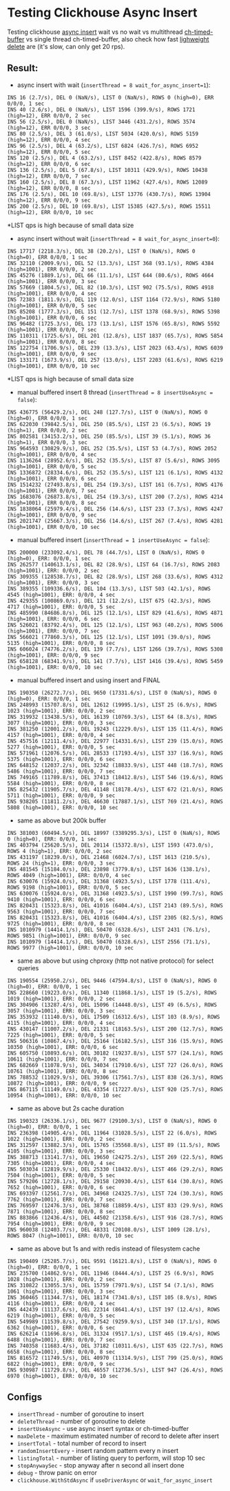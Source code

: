 # Testing Clickhouse Async Insert

Testing clickhouse [async insert](https://clickhouse.com/docs/en/cloud/bestpractices/asynchronous-inserts) wait vs no wait vs multithread [ch-timed-buffer](//github.com/kokizzu/ch-timed-buffer) vs single thread ch-timed-buffer, also check how fast [lighweight delete](//clickhouse.com/docs/en/guides/developer/lightweght-delete) are (it's slow, can only get 20 rps).

## Result:

- async insert with wait (`insertThread = 8 wait_for_async_insert=1`):
```
INS 16 (2.7/s), DEL 0 (NaN/s), LIST 0 (NaN/s), ROWS 0 (high=0), ERR 0/0/0, 1 sec
INS 40 (2.6/s), DEL 0 (NaN/s), LIST 1596 (399.9/s), ROWS 1721 (high=12), ERR 0/0/0, 2 sec
INS 56 (2.5/s), DEL 0 (NaN/s), LIST 3446 (431.2/s), ROWS 3574 (high=12), ERR 0/0/0, 3 sec
INS 80 (2.5/s), DEL 3 (61.0/s), LIST 5034 (420.0/s), ROWS 5159 (high=12), ERR 0/0/0, 4 sec
INS 96 (2.5/s), DEL 4 (63.2/s), LIST 6824 (426.7/s), ROWS 6952 (high=12), ERR 0/0/0, 5 sec
INS 120 (2.5/s), DEL 4 (63.2/s), LIST 8452 (422.8/s), ROWS 8579 (high=12), ERR 0/0/0, 6 sec
INS 136 (2.5/s), DEL 5 (67.8/s), LIST 10311 (429.9/s), ROWS 10438 (high=12), ERR 0/0/0, 7 sec
INS 160 (2.5/s), DEL 8 (67.3/s), LIST 11962 (427.4/s), ROWS 12089 (high=12), ERR 0/0/0, 8 sec
INS 176 (2.5/s), DEL 10 (69.8/s), LIST 13776 (430.7/s), ROWS 13904 (high=12), ERR 0/0/0, 9 sec
INS 200 (2.5/s), DEL 10 (69.8/s), LIST 15385 (427.5/s), ROWS 15511 (high=12), ERR 0/0/0, 10 sec
```
*LIST qps is high because of small data size

- async insert without wait (`insertThread = 8 wait_for_async_insert=0`): 
```
INS 17717 (2218.3/s), DEL 38 (20.2/s), LIST 0 (NaN/s), ROWS 0 (high=0), ERR 0/0/0, 1 sec
INS 32110 (2009.9/s), DEL 52 (13.3/s), LIST 368 (93.1/s), ROWS 4384 (high=1001), ERR 0/0/0, 2 sec
INS 45276 (1889.1/s), DEL 66 (11.1/s), LIST 644 (80.6/s), ROWS 4664 (high=1001), ERR 0/0/0, 3 sec
INS 57669 (1804.5/s), DEL 82 (10.3/s), LIST 902 (75.5/s), ROWS 4918 (high=1001), ERR 0/0/0, 4 sec
INS 72383 (1811.9/s), DEL 119 (12.0/s), LIST 1164 (72.9/s), ROWS 5180 (high=1001), ERR 0/0/0, 5 sec
INS 85208 (1777.3/s), DEL 151 (12.7/s), LIST 1378 (68.9/s), ROWS 5398 (high=1001), ERR 0/0/0, 6 sec
INS 96482 (1725.3/s), DEL 173 (13.1/s), LIST 1576 (65.8/s), ROWS 5592 (high=1001), ERR 0/0/0, 7 sec
INS 110311 (1725.6/s), DEL 201 (12.8/s), LIST 1837 (65.7/s), ROWS 5854 (high=1001), ERR 0/0/0, 8 sec
INS 122754 (1706.9/s), DEL 239 (13.3/s), LIST 2023 (63.4/s), ROWS 6039 (high=1001), ERR 0/0/0, 9 sec
INS 133171 (1673.9/s), DEL 257 (13.0/s), LIST 2203 (61.6/s), ROWS 6219 (high=1001), ERR 0/0/0, 10 sec
```
*LIST qps is high because of small data size

- manual buffered insert 8 thread (`insertThread = 8 insertUseAsync = false`):
```
INS 436775 (56429.2/s), DEL 248 (127.7/s), LIST 0 (NaN/s), ROWS 0 (high=0), ERR 0/0/0, 1 sec
INS 622030 (39842.5/s), DEL 250 (85.5/s), LIST 23 (6.5/s), ROWS 19 (high=1), ERR 0/0/0, 2 sec
INS 802581 (34153.2/s), DEL 250 (85.5/s), LIST 39 (5.1/s), ROWS 36 (high=1), ERR 0/0/0, 3 sec
INS 964593 (30829.9/s), DEL 252 (35.5/s), LIST 53 (4.7/s), ROWS 2052 (high=1001), ERR 0/0/0, 4 sec
INS 1136264 (28952.6/s), DEL 252 (35.5/s), LIST 87 (5.6/s), ROWS 3095 (high=1001), ERR 0/0/0, 5 sec
INS 1336872 (28334.6/s), DEL 252 (35.5/s), LIST 121 (6.1/s), ROWS 4132 (high=1001), ERR 0/0/0, 6 sec
INS 1514232 (27493.8/s), DEL 254 (19.3/s), LIST 161 (6.7/s), ROWS 4176 (high=1001), ERR 0/0/0, 7 sec
INS 1683076 (26873.8/s), DEL 254 (19.3/s), LIST 200 (7.2/s), ROWS 4214 (high=1001), ERR 0/0/0, 8 sec
INS 1838064 (25979.4/s), DEL 256 (14.6/s), LIST 233 (7.3/s), ROWS 4247 (high=1001), ERR 0/0/0, 9 sec
INS 2021747 (25667.3/s), DEL 256 (14.6/s), LIST 267 (7.4/s), ROWS 4281 (high=1001), ERR 0/0/0, 10 sec
```
- manual buffered insert (`insertThread = 1 insertUseAsync = false`):
```
INS 200000 (233092.4/s), DEL 78 (44.7/s), LIST 0 (NaN/s), ROWS 0 (high=0), ERR: 0/0/0, 1 sec
INS 262577 (140613.1/s), DEL 82 (28.9/s), LIST 64 (16.7/s), ROWS 2083 (high=1001), ERR: 0/0/0, 2 sec
INS 309355 (128538.7/s), DEL 82 (28.9/s), LIST 268 (33.6/s), ROWS 4312 (high=1001), ERR: 0/0/0, 3 sec
INS 389355 (109336.6/s), DEL 104 (13.3/s), LIST 503 (42.1/s), ROWS 4545 (high=1001), ERR: 0/0/0, 4 sec
INS 429355 (100869.0/s), DEL 121 (12.2/s), LIST 675 (42.3/s), ROWS 4717 (high=1001), ERR: 0/0/0, 5 sec
INS 485990 (84686.8/s), DEL 125 (12.1/s), LIST 829 (41.6/s), ROWS 4871 (high=1001), ERR: 0/0/0, 6 sec
INS 526021 (83792.4/s), DEL 125 (12.1/s), LIST 963 (40.2/s), ROWS 5006 (high=1001), ERR: 0/0/0, 7 sec
INS 566021 (77860.3/s), DEL 125 (12.1/s), LIST 1091 (39.0/s), ROWS 5135 (high=1001), ERR: 0/0/0, 8 sec
INS 606024 (74776.2/s), DEL 139 (7.7/s), LIST 1266 (39.7/s), ROWS 5308 (high=1001), ERR: 0/0/0, 9 sec
INS 658128 (68341.9/s), DEL 141 (7.7/s), LIST 1416 (39.4/s), ROWS 5459 (high=1001), ERR: 0/0/0, 10 sec
```

- manual buffered insert and using insert and FINAL
```
INS 190350 (26272.7/s), DEL 9650 (17331.6/s), LIST 0 (NaN/s), ROWS 0 (high=0), ERR: 0/0/0, 1 sec
INS 248993 (15707.8/s), DEL 12612 (19995.1/s), LIST 25 (6.9/s), ROWS 1023 (high=1001), ERR: 0/0/0, 2 sec
INS 319932 (13438.5/s), DEL 16139 (10769.3/s), LIST 64 (8.3/s), ROWS 3077 (high=1001), ERR: 0/0/0, 3 sec
INS 381250 (12001.2/s), DEL 19243 (12229.0/s), LIST 135 (11.4/s), ROWS 4157 (high=1001), ERR: 0/0/0, 4 sec
INS 457516 (12111.4/s), DEL 22977 (14331.6/s), LIST 239 (15.0/s), ROWS 5277 (high=1001), ERR: 0/0/0, 5 sec
INS 571961 (12076.5/s), DEL 28533 (17193.4/s), LIST 337 (16.9/s), ROWS 5375 (high=1001), ERR: 0/0/0, 6 sec
INS 648152 (12037.2/s), DEL 32342 (18833.9/s), LIST 448 (18.7/s), ROWS 5486 (high=1001), ERR: 0/0/0, 7 sec
INS 749165 (11789.8/s), DEL 37413 (18412.8/s), LIST 546 (19.6/s), ROWS 5584 (high=1001), ERR: 0/0/0, 8 sec
INS 825432 (11905.7/s), DEL 41148 (18178.4/s), LIST 672 (21.0/s), ROWS 5711 (high=1001), ERR: 0/0/0, 9 sec
INS 938205 (11811.2/s), DEL 46630 (17887.1/s), LIST 769 (21.4/s), ROWS 5808 (high=1001), ERR: 0/0/0, 10 sec
```

- same as above but 200k buffer
```
INS 381003 (60494.5/s), DEL 18997 (3389295.3/s), LIST 0 (NaN/s), ROWS 0 (high=0), ERR: 0/0/0, 1 sec
INS 403794 (25620.5/s), DEL 20114 (15372.8/s), LIST 1593 (473.0/s), ROWS 4 (high=1), ERR: 0/0/0, 2 sec
INS 431197 (18239.0/s), DEL 21468 (6024.7/s), LIST 1613 (210.5/s), ROWS 24 (high=1), ERR: 0/0/0, 3 sec
INS 481545 (15184.0/s), DEL 23898 (3779.8/s), LIST 1636 (138.1/s), ROWS 4049 (high=1001), ERR: 0/0/0, 4 sec
INS 630076 (15924.0/s), DEL 31368 (4923.5/s), LIST 1778 (111.4/s), ROWS 9198 (high=1001), ERR: 0/0/0, 5 sec
INS 630076 (15924.0/s), DEL 31368 (4923.5/s), LIST 1990 (99.7/s), ROWS 9410 (high=1001), ERR: 0/0/0, 6 sec
INS 820431 (15323.8/s), DEL 41016 (6404.4/s), LIST 2143 (89.5/s), ROWS 9563 (high=1001), ERR: 0/0/0, 7 sec
INS 820431 (15323.8/s), DEL 41016 (6404.4/s), LIST 2305 (82.5/s), ROWS 9725 (high=1001), ERR: 0/0/0, 8 sec
INS 1010979 (14414.1/s), DEL 50470 (6328.6/s), LIST 2431 (76.1/s), ROWS 9851 (high=1001), ERR: 0/0/0, 9 sec
INS 1010979 (14414.1/s), DEL 50470 (6328.6/s), LIST 2556 (71.1/s), ROWS 9977 (high=1001), ERR: 0/0/0, 10 sec
```

- same as above but using chproxy (http not native protocol) for select queries
```
INS 190554 (25950.2/s), DEL 9446 (47594.8/s), LIST 0 (NaN/s), ROWS 0 (high=0), ERR: 0/0/0, 1 sec
INS 228660 (19223.0/s), DEL 11340 (11868.1/s), LIST 19 (5.2/s), ROWS 1019 (high=1001), ERR: 0/0/0, 2 sec
INS 304906 (13287.4/s), DEL 15096 (14448.0/s), LIST 49 (6.5/s), ROWS 3057 (high=1001), ERR: 0/0/0, 3 sec
INS 353932 (11140.0/s), DEL 17509 (16312.6/s), LIST 103 (8.9/s), ROWS 4115 (high=1001), ERR: 0/0/0, 4 sec
INS 430147 (11007.2/s), DEL 21331 (18163.5/s), LIST 200 (12.7/s), ROWS 7225 (high=1001), ERR: 0/0/0, 5 sec
INS 506316 (10867.4/s), DEL 25164 (16182.5/s), LIST 316 (15.9/s), ROWS 10350 (high=1001), ERR: 0/0/0, 6 sec
INS 605750 (10893.6/s), DEL 30182 (19237.8/s), LIST 577 (24.1/s), ROWS 10611 (high=1001), ERR: 0/0/0, 7 sec
INS 682669 (11078.9/s), DEL 34034 (17910.6/s), LIST 727 (26.0/s), ROWS 10761 (high=1001), ERR: 0/0/0, 8 sec
INS 788532 (11029.9/s), DEL 39306 (17561.7/s), LIST 838 (26.3/s), ROWS 10872 (high=1001), ERR: 0/0/0, 9 sec
INS 867115 (11149.0/s), DEL 43354 (17227.0/s), LIST 920 (25.7/s), ROWS 10954 (high=1001), ERR: 0/0/0, 10 sec
```

- same as above but 2s cache duration
```
INS 190323 (26336.1/s), DEL 9677 (29100.3/s), LIST 0 (NaN/s), ROWS 0 (high=0), ERR: 0/0/0, 1 sec
INS 236398 (14905.4/s), DEL 11964 (31028.5/s), LIST 22 (6.0/s), ROWS 1022 (high=1001), ERR: 0/0/0, 2 sec
INS 312597 (13882.3/s), DEL 15765 (35568.8/s), LIST 89 (11.5/s), ROWS 4105 (high=1001), ERR: 0/0/0, 3 sec
INS 388713 (13141.7/s), DEL 19650 (24275.2/s), LIST 269 (22.5/s), ROWS 7305 (high=1001), ERR: 0/0/0, 4 sec
INS 503034 (12819.9/s), DEL 25330 (18432.0/s), LIST 466 (29.2/s), ROWS 7504 (high=1001), ERR: 0/0/0, 5 sec
INS 579206 (12728.1/s), DEL 29158 (20930.4/s), LIST 614 (30.8/s), ROWS 7652 (high=1001), ERR: 0/0/0, 6 sec
INS 693397 (12561.7/s), DEL 34968 (24325.7/s), LIST 724 (30.3/s), ROWS 7762 (high=1001), ERR: 0/0/0, 7 sec
INS 769597 (12476.3/s), DEL 38768 (18859.4/s), LIST 833 (29.9/s), ROWS 7871 (high=1001), ERR: 0/0/0, 8 sec
INS 883866 (12436.4/s), DEL 44502 (21358.6/s), LIST 916 (28.7/s), ROWS 7954 (high=1001), ERR: 0/0/0, 9 sec
INS 960038 (12403.7/s), DEL 48331 (20108.0/s), LIST 1009 (28.1/s), ROWS 8047 (high=1001), ERR: 0/0/0, 10 sec
```

- same as above but 1s and with redis instead of filesystem cache
```
INS 190409 (25285.7/s), DEL 9591 (16121.8/s), LIST 0 (NaN/s), ROWS 0 (high=0), ERR: 0/0/0, 1 sec
INS 235700 (14862.9/s), DEL 11946 (8444.4/s), LIST 25 (6.9/s), ROWS 1028 (high=1001), ERR: 0/0/0, 2 sec
INS 310822 (13055.3/s), DEL 15759 (7971.9/s), LIST 54 (7.1/s), ROWS 1061 (high=1001), ERR: 0/0/0, 3 sec
INS 360465 (11344.7/s), DEL 18174 (7341.0/s), LIST 105 (8.9/s), ROWS 4116 (high=1001), ERR: 0/0/0, 4 sec
INS 442439 (11137.6/s), DEL 22314 (8641.4/s), LIST 197 (12.4/s), ROWS 6219 (high=1001), ERR: 0/0/0, 5 sec
INS 549989 (11539.8/s), DEL 27542 (9259.9/s), LIST 340 (17.1/s), ROWS 6362 (high=1001), ERR: 0/0/0, 6 sec
INS 626214 (11696.8/s), DEL 31324 (9517.1/s), LIST 465 (19.4/s), ROWS 6488 (high=1001), ERR: 0/0/0, 7 sec
INS 740358 (11683.4/s), DEL 37182 (10311.6/s), LIST 635 (22.7/s), ROWS 6658 (high=1001), ERR: 0/0/0, 8 sec
INS 816572 (11749.5/s), DEL 40970 (11314.9/s), LIST 799 (25.0/s), ROWS 6822 (high=1001), ERR: 0/0/0, 9 sec
INS 930987 (11729.8/s), DEL 46557 (12736.5/s), LIST 947 (26.4/s), ROWS 6970 (high=1001), ERR: 0/0/0, 10 sec
```

## Configs

- `insertThread` - number of goroutine to insert
- `deleteThread` - number of goroutine to delete
- `insertUseAsync` - use async insert syntax or ch-timed-buffer
- `maxDelete` - maximum estimated number of record to delete after insert
- `insertTotal` - total number of record to insert
- `randomInsertEvery` - insert random pattern every n insert
- `listingTotal` - number of listing query to perform, will stop 10 sec
- `stopAnywaySec` - stop anyway after n second all insert done
- `debug` - throw panic on error
- `clickhouse.WithStdAsync` if `useDriverAsync` or `wait_for_async_insert`
